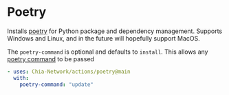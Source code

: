 # Poetry

Installs [poetry](https://python-poetry.org/) for Python package and dependency management.  Supports Windows and Linux, and in the future will hopefully support MacOS.  

The `poetry-command` is optional and defaults to `install`.  This allows any [poetry command](https://python-poetry.org/docs/cli/) to be passed

```yaml
- uses: Chia-Network/actions/poetry@main
  with:
    poetry-command: "update"
```

